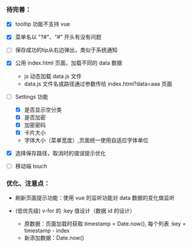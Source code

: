 ### 待完善：
- [x] tooltip 功能不支持 vue

- [x] 菜单名以 "?#"、“#” 开头有没有问题

- [ ] 保存成功的tip从右边弹出，类似于系统通知

- [x] 公用 index.html 页面，加载不同的 data 数据
    - js 动态加载 data.js 文件
    - data.js 文件名或路径通过参数传给 index.html?data=aaa 页面

- [ ] Settings 功能
    - [x] 是否显示空分类
    - [x] 是否加密
    - [x] 加密密码
    - [x] 卡片大小
    - 字体大小（菜单宽度）,页面统一使用自适应字体单位

- [x] 选择保存路径，取消时的错误提示优化

- [ ] 移动端 touch 


### 优化、注意点：

- 刷新页面提示功能：使用 vue 的监听功能对 data 数据的变化做监听

- (低优先级) v-for 的 :key 值设计（数据 id 的设计）
    - 原数据：页面加载时获取 timestamp = Date.now(), 每个列表 :key = timestamp - index
    - 新添加数据：Date.now()